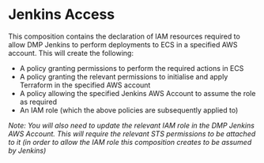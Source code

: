 # Jenkins Access

This composition contains the declaration of IAM resources required to allow DMP Jenkins to perform deployments to ECS
in a specified AWS account. This will create the following:
- A policy granting permissions to perform the required actions in ECS
- A policy granting the relevant permissions to initialise and apply Terraform in the specified AWS account
- A policy allowing the specified Jenkins AWS Account to assume the role as required
- An IAM role (which the above policies are subsequently applied to)

_Note: You will also need to update the relevant IAM role in the DMP Jenkins AWS Account. This will require the relevant
STS permissions to be attached to it (in order to allow the IAM role this composition creates to be assumed by Jenkins)_